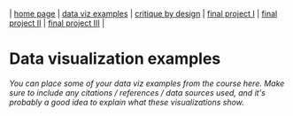 | [home page](https://cmustudent.github.io/tswd-portfolio-templates/) | [data viz examples](dataviz-examples) | [critique by design](critique-by-design) | [final project I](final-project-part-one) | [final project II](final-project-part-two) | [final project III](final-project-part-three) |

# Data visualization examples
_You can place some of your data viz examples from the course here.  Make sure to include any citations / references / data sources used, and it's probably a good idea to explain what these visualizations show._

 <script type='text/javascript'>                   
   var divElement = document.getElementById('viz1737930538614');             
   var vizElement = divElement.getElementsByTagName('object')[0];              
   vizElement.style.width='100%';vizElement.style.height=(divElement.offsetWidth*0.75)+'px';    
   var scriptElement = document.createElement('script');             
   scriptElement.src = 'https://public.tableau.com/javascripts/api/viz_v1.js';      
   vizElement.parentNode.insertBefore(scriptElement, vizElement);    
 </script>
